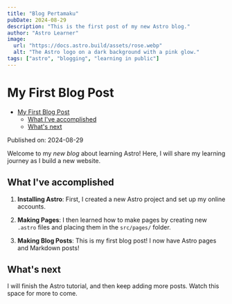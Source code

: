```yaml
---
title: "Blog Pertamaku"
pubDate: 2024-08-29
description: "This is the first post of my new Astro blog."
author: "Astro Learner"
image:
  url: "https://docs.astro.build/assets/rose.webp"
  alt: "The Astro logo on a dark background with a pink glow."
tags: ["astro", "blogging", "learning in public"]
---
```


# My First Blog Post

<!--toc:start-->

- [My First Blog Post](#my-first-blog-post)
  - [What I've accomplished](#what-ive-accomplished)
  - [What's next](#whats-next)
  <!--toc:end-->

Published on: 2024-08-29

Welcome to my _new blog_ about learning Astro! Here, I will share my
learning journey as I build a new website.

## What I've accomplished

1. **Installing Astro**: First, I created a new Astro project and set up my
   online accounts.

2. **Making Pages**: I then learned how to make pages by creating new
   `.astro` files and placing them in the `src/pages/` folder.

3. **Making Blog Posts**: This is my first blog post! I now have Astro
   pages and Markdown posts!

## What's next

I will finish the Astro tutorial, and then keep adding more posts. Watch
this space for more to come.

